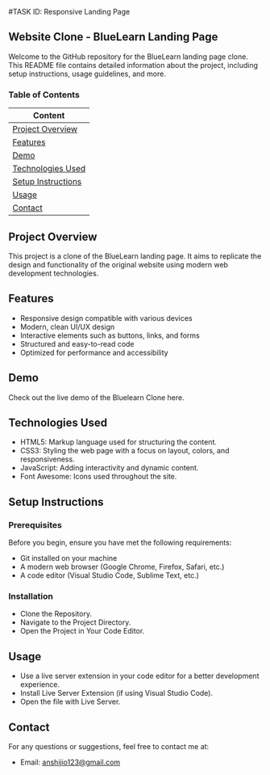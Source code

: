 #TASK ID: Responsive Landing Page

## Website Clone - BlueLearn Landing Page

Welcome to the GitHub repository for the BlueLearn landing page clone. This README file contains detailed information about the project, including setup instructions, usage guidelines, and more.

### Table of Contents
| Content  |
| ------------  |
| [Project Overview](https://github.com/anshi05/Landing-page/blob/main/README.md#project-overview)  |
| [Features](https://github.com/anshi05/Landing-page/blob/main/README.md#features)|
| [Demo](https://github.com/anshi05/Landing-page/blob/main/README.md#demo) |
| [Technologies Used](https://github.com/anshi05/Landing-page/blob/main/README.md#technologies-used) |
| [Setup Instructions](https://github.com/anshi05/Landing-page/blob/main/README.md#setup-instructions) |
| [Usage](https://github.com/anshi05/Landing-page/blob/main/README.md#usage) |
| [Contact](https://github.com/anshi05/Landing-page/blob/main/README.md#contact) |


## Project Overview

This project is a clone of the BlueLearn landing page. It aims to replicate the design and functionality of the original website using modern web development technologies.

## Features

* Responsive design compatible with various devices
* Modern, clean UI/UX design
* Interactive elements such as buttons, links, and forms
* Structured and easy-to-read code
* Optimized for performance and accessibility

## Demo
Check out the live demo of the Bluelearn Clone here.

## Technologies Used

* HTML5: Markup language used for structuring the content.
* CSS3: Styling the web page with a focus on layout, colors, and responsiveness.
* JavaScript: Adding interactivity and dynamic content.
* Font Awesome: Icons used throughout the site.

## Setup Instructions

### Prerequisites

Before you begin, ensure you have met the following requirements:

* Git installed on your machine
* A modern web browser (Google Chrome, Firefox, Safari, etc.)
* A code editor (Visual Studio Code, Sublime Text, etc.)

### Installation

* Clone the Repository.
* Navigate to the Project Directory.
* Open the Project in Your Code Editor.

## Usage

* Use a live server extension in your code editor for a better development experience.
* Install Live Server Extension (if using Visual Studio Code).
* Open the file with Live Server.

## Contact
For any questions or suggestions, feel free to contact me at:

* Email: anshijio123@gmail.com



